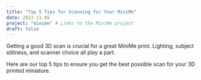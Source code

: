 ```yaml
---
title: "Top 5 Tips for Scanning for Your MiniMe"
date: 2023-11-05
project: "minime" # Links to the MiniMe project
draft: false
---
```


Getting a good 3D scan is crucial for a great MiniMe print. Lighting, subject stillness, and scanner choice all play a part.

Here are our top 5 tips to ensure you get the best possible scan for your 3D printed miniature.